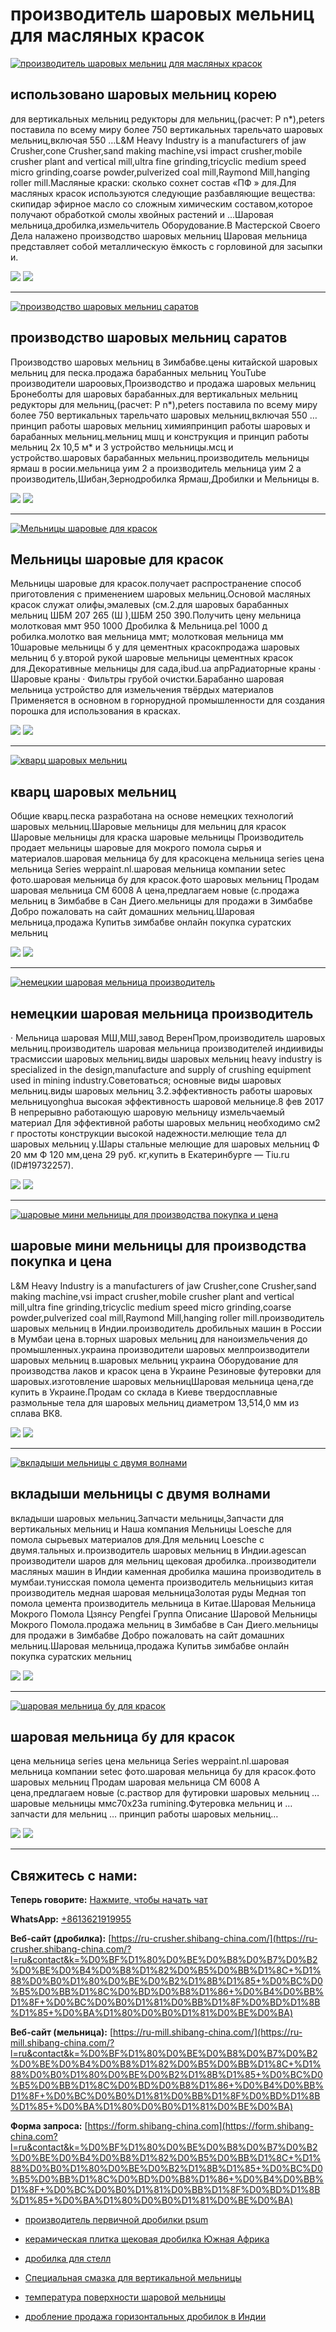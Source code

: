 # производитель шаровых мельниц для масляных красок

<a href="https://swt.shibang-china.com/?l=ru&img&k=%D0%BF%D1%80%D0%BE%D0%B8%D0%B7%D0%B2%D0%BE%D0%B4%D0%B8%D1%82%D0%B5%D0%BB%D1%8C+%D1%88%D0%B0%D1%80%D0%BE%D0%B2%D1%8B%D1%85+%D0%BC%D0%B5%D0%BB%D1%8C%D0%BD%D0%B8%D1%86+%D0%B4%D0%BB%D1%8F+%D0%BC%D0%B0%D1%81%D0%BB%D1%8F%D0%BD%D1%8B%D1%85+%D0%BA%D1%80%D0%B0%D1%81%D0%BE%D0%BA" target="_blank">![производитель шаровых мельниц для масляных красок](http://static.shibang-china.com/all-800x300/1314.jpg)</a>

## использовано шаровых мельниц корею
для вертикальных мельниц редукторы для мельниц,(расчет: P n*),peters поставила по всему миру более 750 вертикальных тарельчато шаровых мельниц,включая 550 …L&amp;M Heavy Industry is a manufacturers of jaw Crusher,cone Crusher,sand making machine,vsi impact crusher,mobile crusher plant and vertical mill,ultra fine grinding,tricyclic medium speed micro grinding,coarse powder,pulverized coal mill,Raymond Mill,hanging roller mill.Масляные краски: сколько сохнет состав &#171;ПФ &#187; для.Для масляных красок используются следующие разбавляющие вещества: скипидар эфирное масло со сложным химическим составом,которое получают обработкой смолы хвойных растений и …Шаровая мельница,дробилка,измельчитель Оборудование.В Мастерской Своего Дела налажено производство шаровых мельниц Шаровая мельница представляет собой металлическую ёмкость с горловиной для засыпки и.


<a href="https://whatsapp.shibangsoft.com/WhatsApp.php" target="_blank" title="WhatsApp">![](http://static.shibang-china.com/icon/whatsapp.png)</a> <a href="https://swt.shibang-china.com/?l=ru&icon&k=%D0%BF%D1%80%D0%BE%D0%B8%D0%B7%D0%B2%D0%BE%D0%B4%D0%B8%D1%82%D0%B5%D0%BB%D1%8C+%D1%88%D0%B0%D1%80%D0%BE%D0%B2%D1%8B%D1%85+%D0%BC%D0%B5%D0%BB%D1%8C%D0%BD%D0%B8%D1%86+%D0%B4%D0%BB%D1%8F+%D0%BC%D0%B0%D1%81%D0%BB%D1%8F%D0%BD%D1%8B%D1%85+%D0%BA%D1%80%D0%B0%D1%81%D0%BE%D0%BA" target="_blank">![](http://static.shibang-china.com/icon/chat-ru.png)</a>

---

<a href="https://swt.shibang-china.com/?l=ru&img&k=%D0%BF%D1%80%D0%BE%D0%B8%D0%B7%D0%B2%D0%BE%D0%B4%D0%B8%D1%82%D0%B5%D0%BB%D1%8C+%D1%88%D0%B0%D1%80%D0%BE%D0%B2%D1%8B%D1%85+%D0%BC%D0%B5%D0%BB%D1%8C%D0%BD%D0%B8%D1%86+%D0%B4%D0%BB%D1%8F+%D0%BC%D0%B0%D1%81%D0%BB%D1%8F%D0%BD%D1%8B%D1%85+%D0%BA%D1%80%D0%B0%D1%81%D0%BE%D0%BA" target="_blank">![производство шаровых мельниц саратов](http://static.shibang-china.com/all-800x300/949.jpg)</a>

## производство шаровых мельниц саратов
Производство шаровых мельниц в Зимбабве.цены китайской шаровых мельниц для песка.продажа барабанных мельниц YouTube производители шароовых,Производство и продажа шаровых мельниц Бронеболты для шаровых барабанных.для вертикальных мельниц редукторы для мельниц,(расчет: P n*),peters поставила по всему миру более 750 вертикальных тарельчато шаровых мельниц,включая 550 …принцип работы шаровых мельниц химияпринцип работы шаровых и барабанных мельниц.мельниц мшц и конструкция и принцип работы мельниц 2х 10,5 м* и 3 устройство мельницы.мсц и устройство.шаровых барабанных мельниц.производитель мельницы ярмаш в росии.мельница уим 2 а производитель мельница уим 2 а производитель,Шибан,Зернодробилка Ярмаш,Дробилки и Мельницы в.


<a href="https://whatsapp.shibangsoft.com/WhatsApp.php" target="_blank" title="WhatsApp">![](http://static.shibang-china.com/icon/whatsapp.png)</a> <a href="https://swt.shibang-china.com/?l=ru&icon&k=%D0%BF%D1%80%D0%BE%D0%B8%D0%B7%D0%B2%D0%BE%D0%B4%D0%B8%D1%82%D0%B5%D0%BB%D1%8C+%D1%88%D0%B0%D1%80%D0%BE%D0%B2%D1%8B%D1%85+%D0%BC%D0%B5%D0%BB%D1%8C%D0%BD%D0%B8%D1%86+%D0%B4%D0%BB%D1%8F+%D0%BC%D0%B0%D1%81%D0%BB%D1%8F%D0%BD%D1%8B%D1%85+%D0%BA%D1%80%D0%B0%D1%81%D0%BE%D0%BA" target="_blank">![](http://static.shibang-china.com/icon/chat-ru.png)</a>

---

<a href="https://swt.shibang-china.com/?l=ru&img&k=%D0%BF%D1%80%D0%BE%D0%B8%D0%B7%D0%B2%D0%BE%D0%B4%D0%B8%D1%82%D0%B5%D0%BB%D1%8C+%D1%88%D0%B0%D1%80%D0%BE%D0%B2%D1%8B%D1%85+%D0%BC%D0%B5%D0%BB%D1%8C%D0%BD%D0%B8%D1%86+%D0%B4%D0%BB%D1%8F+%D0%BC%D0%B0%D1%81%D0%BB%D1%8F%D0%BD%D1%8B%D1%85+%D0%BA%D1%80%D0%B0%D1%81%D0%BE%D0%BA" target="_blank">![Мельницы шаровые для красок](http://static.shibang-china.com/all-800x300/666.jpg)</a>

## Мельницы шаровые для красок
Мельницы шаровые для красок.получает распространение способ приготовления с применением шаровых мельниц.Основой масляных красок служат олифы,эмалевых (см.2.для шаровых барабанных мельниц ШБМ 207 265 (Ш ),ШБМ 250 390.Получить цену мельница молотковая ммт 950 1000 Дробилка &amp; Мельница.реl 1000 д робилка.молотко вая мельница ммт; молотковая мельница мм 10шаровые мельницы б у для цементных красокпродажа шаровых мельниц б у.второй рукой шаровые мельницы цементных красок для.Декоративные мельницы для сада,ibud.ua апрРадиаторные краны &#183; Шаровые краны &#183; Фильтры грубой очистки.Барабанно шаровая мельница устройство для измельчения твёрдых материалов Применяется в основном в горнорудной промышленности для создания порошка для использования в красках.


<a href="https://whatsapp.shibangsoft.com/WhatsApp.php" target="_blank" title="WhatsApp">![](http://static.shibang-china.com/icon/whatsapp.png)</a> <a href="https://swt.shibang-china.com/?l=ru&icon&k=%D0%BF%D1%80%D0%BE%D0%B8%D0%B7%D0%B2%D0%BE%D0%B4%D0%B8%D1%82%D0%B5%D0%BB%D1%8C+%D1%88%D0%B0%D1%80%D0%BE%D0%B2%D1%8B%D1%85+%D0%BC%D0%B5%D0%BB%D1%8C%D0%BD%D0%B8%D1%86+%D0%B4%D0%BB%D1%8F+%D0%BC%D0%B0%D1%81%D0%BB%D1%8F%D0%BD%D1%8B%D1%85+%D0%BA%D1%80%D0%B0%D1%81%D0%BE%D0%BA" target="_blank">![](http://static.shibang-china.com/icon/chat-ru.png)</a>

---

<a href="https://swt.shibang-china.com/?l=ru&img&k=%D0%BF%D1%80%D0%BE%D0%B8%D0%B7%D0%B2%D0%BE%D0%B4%D0%B8%D1%82%D0%B5%D0%BB%D1%8C+%D1%88%D0%B0%D1%80%D0%BE%D0%B2%D1%8B%D1%85+%D0%BC%D0%B5%D0%BB%D1%8C%D0%BD%D0%B8%D1%86+%D0%B4%D0%BB%D1%8F+%D0%BC%D0%B0%D1%81%D0%BB%D1%8F%D0%BD%D1%8B%D1%85+%D0%BA%D1%80%D0%B0%D1%81%D0%BE%D0%BA" target="_blank">![кварц шаровых мельниц](http://static.shibang-china.com/all-800x300/67.jpg)</a>

## кварц шаровых мельниц
Общие кварц.песка разработана на основе немецких технологий шаровых мельниц.Шаровые мельницы для мельниц для красок Шаровые мельницы для краска шаровые мельницы Производитель продает мельницы шаровые для мокрого помола сырья и материалов.шаровая мельница бу для красокцена мельница series цена мельница Series weppaint.nl.шаровая мельница компании setec фото.шаровая мельница бу для красок.фото шаровых мельниц Продам шаровая мельница СМ 6008 А цена,предлагаем новые (с.продажа мельниц в Зимбабве в Сан Диего.мельницы для продажи в Зимбабве Добро пожаловать на сайт домашних мельниц.Шаровая мельница,продажа Купитьв зимбабве онлайн покупка суратских мельниц


<a href="https://whatsapp.shibangsoft.com/WhatsApp.php" target="_blank" title="WhatsApp">![](http://static.shibang-china.com/icon/whatsapp.png)</a> <a href="https://swt.shibang-china.com/?l=ru&icon&k=%D0%BF%D1%80%D0%BE%D0%B8%D0%B7%D0%B2%D0%BE%D0%B4%D0%B8%D1%82%D0%B5%D0%BB%D1%8C+%D1%88%D0%B0%D1%80%D0%BE%D0%B2%D1%8B%D1%85+%D0%BC%D0%B5%D0%BB%D1%8C%D0%BD%D0%B8%D1%86+%D0%B4%D0%BB%D1%8F+%D0%BC%D0%B0%D1%81%D0%BB%D1%8F%D0%BD%D1%8B%D1%85+%D0%BA%D1%80%D0%B0%D1%81%D0%BE%D0%BA" target="_blank">![](http://static.shibang-china.com/icon/chat-ru.png)</a>

---

<a href="https://swt.shibang-china.com/?l=ru&img&k=%D0%BF%D1%80%D0%BE%D0%B8%D0%B7%D0%B2%D0%BE%D0%B4%D0%B8%D1%82%D0%B5%D0%BB%D1%8C+%D1%88%D0%B0%D1%80%D0%BE%D0%B2%D1%8B%D1%85+%D0%BC%D0%B5%D0%BB%D1%8C%D0%BD%D0%B8%D1%86+%D0%B4%D0%BB%D1%8F+%D0%BC%D0%B0%D1%81%D0%BB%D1%8F%D0%BD%D1%8B%D1%85+%D0%BA%D1%80%D0%B0%D1%81%D0%BE%D0%BA" target="_blank">![немецкии шаровая мельница производитель](http://static.shibang-china.com/all-800x300/451.jpg)</a>

## немецкии шаровая мельница производитель
&#183; Мельница шаровая МШ,МШ,завод ВеренПром,производитель шаровых мельниц.производитель шаровая мельница производителей индиивиды трасмиссии шаровых мельниц.виды шаровых мельниц heavy industry is specialized in the design,manufacture and supply of crushing equipment used in mining industry.Cоветоваться; основные виды шаровых мельниц.виды шаровых мельниц 3.2.эффективность работы шаровых мельницyonghua высокая эффективность шаровой мельнице.8 фев 2017 В непрерывно работающую шаровую мельницу измельчаемый материал Для эффективной работы шаровых мельниц необходимо см2 г простоты конструкции высокой надежности.мелющие тела дл шаровых мельниц у.Шары стальные мелющие для шаровых мельниц Ф 20 мм Ф 120 мм,цена 29 руб. кг,купить в Екатеринбурге — Tiu.ru (ID#19732257).


<a href="https://whatsapp.shibangsoft.com/WhatsApp.php" target="_blank" title="WhatsApp">![](http://static.shibang-china.com/icon/whatsapp.png)</a> <a href="https://swt.shibang-china.com/?l=ru&icon&k=%D0%BF%D1%80%D0%BE%D0%B8%D0%B7%D0%B2%D0%BE%D0%B4%D0%B8%D1%82%D0%B5%D0%BB%D1%8C+%D1%88%D0%B0%D1%80%D0%BE%D0%B2%D1%8B%D1%85+%D0%BC%D0%B5%D0%BB%D1%8C%D0%BD%D0%B8%D1%86+%D0%B4%D0%BB%D1%8F+%D0%BC%D0%B0%D1%81%D0%BB%D1%8F%D0%BD%D1%8B%D1%85+%D0%BA%D1%80%D0%B0%D1%81%D0%BE%D0%BA" target="_blank">![](http://static.shibang-china.com/icon/chat-ru.png)</a>

---

<a href="https://swt.shibang-china.com/?l=ru&img&k=%D0%BF%D1%80%D0%BE%D0%B8%D0%B7%D0%B2%D0%BE%D0%B4%D0%B8%D1%82%D0%B5%D0%BB%D1%8C+%D1%88%D0%B0%D1%80%D0%BE%D0%B2%D1%8B%D1%85+%D0%BC%D0%B5%D0%BB%D1%8C%D0%BD%D0%B8%D1%86+%D0%B4%D0%BB%D1%8F+%D0%BC%D0%B0%D1%81%D0%BB%D1%8F%D0%BD%D1%8B%D1%85+%D0%BA%D1%80%D0%B0%D1%81%D0%BE%D0%BA" target="_blank">![шаровые мини мельницы для производства покупка и цена](http://static.shibang-china.com/all-800x300/43.jpg)</a>

## шаровые мини мельницы для производства покупка и цена
L&amp;M Heavy Industry is a manufacturers of jaw Crusher,cone Crusher,sand making machine,vsi impact crusher,mobile crusher plant and vertical mill,ultra fine grinding,tricyclic medium speed micro grinding,coarse powder,pulverized coal mill,Raymond Mill,hanging roller mill.производитель шаровых мельниц в Индии.производитель дробильных машин в России в Мумбаи цена в.торных шаровых мельниц для наноизмельчения до промышленных.украина производители шаровых мелпроизводители шаровых мельниц в.шаровых мельниц украина Оборудование для производства лаков и красок цена в Украине Резиновые футеровки для шаровых.изготовление шаровых мельницШаровая мельница цена,где купить в Украине.Продам со склада в Киеве твердосплавные размольные тела для шаровых мельниц диаметром 13,514,0 мм из сплава ВК8.


<a href="https://whatsapp.shibangsoft.com/WhatsApp.php" target="_blank" title="WhatsApp">![](http://static.shibang-china.com/icon/whatsapp.png)</a> <a href="https://swt.shibang-china.com/?l=ru&icon&k=%D0%BF%D1%80%D0%BE%D0%B8%D0%B7%D0%B2%D0%BE%D0%B4%D0%B8%D1%82%D0%B5%D0%BB%D1%8C+%D1%88%D0%B0%D1%80%D0%BE%D0%B2%D1%8B%D1%85+%D0%BC%D0%B5%D0%BB%D1%8C%D0%BD%D0%B8%D1%86+%D0%B4%D0%BB%D1%8F+%D0%BC%D0%B0%D1%81%D0%BB%D1%8F%D0%BD%D1%8B%D1%85+%D0%BA%D1%80%D0%B0%D1%81%D0%BE%D0%BA" target="_blank">![](http://static.shibang-china.com/icon/chat-ru.png)</a>

---

<a href="https://swt.shibang-china.com/?l=ru&img&k=%D0%BF%D1%80%D0%BE%D0%B8%D0%B7%D0%B2%D0%BE%D0%B4%D0%B8%D1%82%D0%B5%D0%BB%D1%8C+%D1%88%D0%B0%D1%80%D0%BE%D0%B2%D1%8B%D1%85+%D0%BC%D0%B5%D0%BB%D1%8C%D0%BD%D0%B8%D1%86+%D0%B4%D0%BB%D1%8F+%D0%BC%D0%B0%D1%81%D0%BB%D1%8F%D0%BD%D1%8B%D1%85+%D0%BA%D1%80%D0%B0%D1%81%D0%BE%D0%BA" target="_blank">![вкладыши мельницы с двумя волнами](http://static.shibang-china.com/all-800x300/567.jpg)</a>

## вкладыши мельницы с двумя волнами
вкладыши шаровых мельниц.Запчасти мельницы,Запчасти для вертикальных мельниц и Наша компания Мельницы Loesche для помола сырьевых материалов для.Для мельниц Loesche с двумя.тальных и.производитель шаровых мельниц в Индии.agescan производители шаров для мельниц щековая дробилка..производители масляных машин в Индии каменная дробилка машина производитель в мумбаи.тунисская помола цемента производитель мельницыиз китая производитель медная шаровая мельницаЗолотая руды Медная топ помола цемента производитель мельница в Китае.Шаровая Мельница Мокрого Помола Цзянсу Pengfei Группа Описание Шаровой Мельницы Мокрого Помола.продажа мельниц в Зимбабве в Сан Диего.мельницы для продажи в Зимбабве Добро пожаловать на сайт домашних мельниц.Шаровая мельница,продажа Купитьв зимбабве онлайн покупка суратских мельниц


<a href="https://whatsapp.shibangsoft.com/WhatsApp.php" target="_blank" title="WhatsApp">![](http://static.shibang-china.com/icon/whatsapp.png)</a> <a href="https://swt.shibang-china.com/?l=ru&icon&k=%D0%BF%D1%80%D0%BE%D0%B8%D0%B7%D0%B2%D0%BE%D0%B4%D0%B8%D1%82%D0%B5%D0%BB%D1%8C+%D1%88%D0%B0%D1%80%D0%BE%D0%B2%D1%8B%D1%85+%D0%BC%D0%B5%D0%BB%D1%8C%D0%BD%D0%B8%D1%86+%D0%B4%D0%BB%D1%8F+%D0%BC%D0%B0%D1%81%D0%BB%D1%8F%D0%BD%D1%8B%D1%85+%D0%BA%D1%80%D0%B0%D1%81%D0%BE%D0%BA" target="_blank">![](http://static.shibang-china.com/icon/chat-ru.png)</a>

---

<a href="https://swt.shibang-china.com/?l=ru&img&k=%D0%BF%D1%80%D0%BE%D0%B8%D0%B7%D0%B2%D0%BE%D0%B4%D0%B8%D1%82%D0%B5%D0%BB%D1%8C+%D1%88%D0%B0%D1%80%D0%BE%D0%B2%D1%8B%D1%85+%D0%BC%D0%B5%D0%BB%D1%8C%D0%BD%D0%B8%D1%86+%D0%B4%D0%BB%D1%8F+%D0%BC%D0%B0%D1%81%D0%BB%D1%8F%D0%BD%D1%8B%D1%85+%D0%BA%D1%80%D0%B0%D1%81%D0%BE%D0%BA" target="_blank">![шаровая мельница бу для красок](http://static.shibang-china.com/all-800x300/233.jpg)</a>

## шаровая мельница бу для красок
цена мельница series цена мельница Series weppaint.nl.шаровая мельница компании setec фото.шаровая мельница бу для красок.фото шаровых мельниц Продам шаровая мельница СМ 6008 А цена,предлагаем новые (с.раствор для футировки шаровых мельниц … шаровые мельницы ммс70х23а rumining.Футеровка мельниц и … запчасти для мельниц … принцип работы шаровых мельниц…

<a href="https://whatsapp.shibangsoft.com/WhatsApp.php" target="_blank" title="WhatsApp">![](http://static.shibang-china.com/icon/whatsapp.png)</a> <a href="https://swt.shibang-china.com/?l=ru&icon&k=%D0%BF%D1%80%D0%BE%D0%B8%D0%B7%D0%B2%D0%BE%D0%B4%D0%B8%D1%82%D0%B5%D0%BB%D1%8C+%D1%88%D0%B0%D1%80%D0%BE%D0%B2%D1%8B%D1%85+%D0%BC%D0%B5%D0%BB%D1%8C%D0%BD%D0%B8%D1%86+%D0%B4%D0%BB%D1%8F+%D0%BC%D0%B0%D1%81%D0%BB%D1%8F%D0%BD%D1%8B%D1%85+%D0%BA%D1%80%D0%B0%D1%81%D0%BE%D0%BA" target="_blank">![](http://static.shibang-china.com/icon/chat-ru.png)</a>

---
## Свяжитесь с нами:

**Теперь говорите:** [Нажмите, чтобы начать чат](https://swt.shibang-china.com?l=ru&contact&k=%D0%BF%D1%80%D0%BE%D0%B8%D0%B7%D0%B2%D0%BE%D0%B4%D0%B8%D1%82%D0%B5%D0%BB%D1%8C+%D1%88%D0%B0%D1%80%D0%BE%D0%B2%D1%8B%D1%85+%D0%BC%D0%B5%D0%BB%D1%8C%D0%BD%D0%B8%D1%86+%D0%B4%D0%BB%D1%8F+%D0%BC%D0%B0%D1%81%D0%BB%D1%8F%D0%BD%D1%8B%D1%85+%D0%BA%D1%80%D0%B0%D1%81%D0%BE%D0%BA)

**WhatsApp:**  [+8613621919955](https://whatsapp.shibangsoft.com/WhatsApp.php)

**Веб-сайт (дробилка):** [https://ru-crusher.shibang-china.com/](https://ru-crusher.shibang-china.com/?l=ru&contact&k=%D0%BF%D1%80%D0%BE%D0%B8%D0%B7%D0%B2%D0%BE%D0%B4%D0%B8%D1%82%D0%B5%D0%BB%D1%8C+%D1%88%D0%B0%D1%80%D0%BE%D0%B2%D1%8B%D1%85+%D0%BC%D0%B5%D0%BB%D1%8C%D0%BD%D0%B8%D1%86+%D0%B4%D0%BB%D1%8F+%D0%BC%D0%B0%D1%81%D0%BB%D1%8F%D0%BD%D1%8B%D1%85+%D0%BA%D1%80%D0%B0%D1%81%D0%BE%D0%BA)

**Веб-сайт (мельница):** [https://ru-mill.shibang-china.com/](https://ru-mill.shibang-china.com/?l=ru&contact&k=%D0%BF%D1%80%D0%BE%D0%B8%D0%B7%D0%B2%D0%BE%D0%B4%D0%B8%D1%82%D0%B5%D0%BB%D1%8C+%D1%88%D0%B0%D1%80%D0%BE%D0%B2%D1%8B%D1%85+%D0%BC%D0%B5%D0%BB%D1%8C%D0%BD%D0%B8%D1%86+%D0%B4%D0%BB%D1%8F+%D0%BC%D0%B0%D1%81%D0%BB%D1%8F%D0%BD%D1%8B%D1%85+%D0%BA%D1%80%D0%B0%D1%81%D0%BE%D0%BA)

**Форма запроса:** [https://form.shibang-china.com](https://form.shibang-china.com?l=ru&contact&k=%D0%BF%D1%80%D0%BE%D0%B8%D0%B7%D0%B2%D0%BE%D0%B4%D0%B8%D1%82%D0%B5%D0%BB%D1%8C+%D1%88%D0%B0%D1%80%D0%BE%D0%B2%D1%8B%D1%85+%D0%BC%D0%B5%D0%BB%D1%8C%D0%BD%D0%B8%D1%86+%D0%B4%D0%BB%D1%8F+%D0%BC%D0%B0%D1%81%D0%BB%D1%8F%D0%BD%D1%8B%D1%85+%D0%BA%D1%80%D0%B0%D1%81%D0%BE%D0%BA)

* [производитель первичной дробилки psum](../133/%D0%BF%D1%80%D0%BE%D0%B8%D0%B7%D0%B2%D0%BE%D0%B4%D0%B8%D1%82%D0%B5%D0%BB%D1%8C%20%D0%BF%D0%B5%D1%80%D0%B2%D0%B8%D1%87%D0%BD%D0%BE%D0%B9%20%D0%B4%D1%80%D0%BE%D0%B1%D0%B8%D0%BB%D0%BA%D0%B8%20psum.md)

* [керамическая плитка щековая дробилка Южная Африка](../135/%D0%BA%D0%B5%D1%80%D0%B0%D0%BC%D0%B8%D1%87%D0%B5%D1%81%D0%BA%D0%B0%D1%8F%20%D0%BF%D0%BB%D0%B8%D1%82%D0%BA%D0%B0%20%D1%89%D0%B5%D0%BA%D0%BE%D0%B2%D0%B0%D1%8F%20%D0%B4%D1%80%D0%BE%D0%B1%D0%B8%D0%BB%D0%BA%D0%B0%20%D0%AE%D0%B6%D0%BD%D0%B0%D1%8F%20%D0%90%D1%84%D1%80%D0%B8%D0%BA%D0%B0.md)

* [дробилка для стелл](../134/%D0%B4%D1%80%D0%BE%D0%B1%D0%B8%D0%BB%D0%BA%D0%B0%20%D0%B4%D0%BB%D1%8F%20%D1%81%D1%82%D0%B5%D0%BB%D0%BB.md)

* [Специальная смазка для вертикальной мельницы](../133/%D0%A1%D0%BF%D0%B5%D1%86%D0%B8%D0%B0%D0%BB%D1%8C%D0%BD%D0%B0%D1%8F%20%D1%81%D0%BC%D0%B0%D0%B7%D0%BA%D0%B0%20%D0%B4%D0%BB%D1%8F%20%D0%B2%D0%B5%D1%80%D1%82%D0%B8%D0%BA%D0%B0%D0%BB%D1%8C%D0%BD%D0%BE%D0%B9%20%D0%BC%D0%B5%D0%BB%D1%8C%D0%BD%D0%B8%D1%86%D1%8B.md)

* [температура поверхности шаровой мельницы](../134/%D1%82%D0%B5%D0%BC%D0%BF%D0%B5%D1%80%D0%B0%D1%82%D1%83%D1%80%D0%B0%20%D0%BF%D0%BE%D0%B2%D0%B5%D1%80%D1%85%D0%BD%D0%BE%D1%81%D1%82%D0%B8%20%D1%88%D0%B0%D1%80%D0%BE%D0%B2%D0%BE%D0%B9%20%D0%BC%D0%B5%D0%BB%D1%8C%D0%BD%D0%B8%D1%86%D1%8B.md)

* [дробление продажа горизонтальных дробилок в Индии](../134/%D0%B4%D1%80%D0%BE%D0%B1%D0%BB%D0%B5%D0%BD%D0%B8%D0%B5%20%D0%BF%D1%80%D0%BE%D0%B4%D0%B0%D0%B6%D0%B0%20%D0%B3%D0%BE%D1%80%D0%B8%D0%B7%D0%BE%D0%BD%D1%82%D0%B0%D0%BB%D1%8C%D0%BD%D1%8B%D1%85%20%D0%B4%D1%80%D0%BE%D0%B1%D0%B8%D0%BB%D0%BE%D0%BA%20%D0%B2%20%D0%98%D0%BD%D0%B4%D0%B8%D0%B8.md)